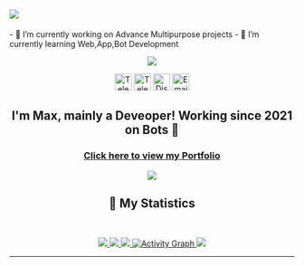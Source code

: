 
<h1 aline="center">
 <a href="https://git.io/typing-svg">
  <img src="https://readme-typing-svg.herokuapp.com?color=00ff99&lines=%22Hello+there!+%F0%9F%91%8B%F0%9F%8F%BB%22;%22I'm+MaxDev!%22;%22Welcome+to+my+profile!%22"/>
 </a>
</h1>
- 🔭 I’m currently working on Advance Multipurpose projects
- 🌱 I’m currently learning Web,App,Bot Development
<div align = "center">
<p align="center">
    <a href="https://sylanio.tk/">
        <img src="./Banner.png" />
    </a>
<p align="centre"> 
<a href="[https://twitter.com/GamerMa73178197](https://twitter.com/GamerMa73178197)"> <img width="30px" src="https://raw.githubusercontent.com/brblacky/BrBlacky/main/icons8-twitter-100.png" title="Telegram"/></a>
<a href="https://youtube.com/@MaxDev6966"> <img width="30px" src="https://raw.githubusercontent.com/brblacky/BrBlacky/main/icons8-youtube-music-500.png" title="Telegram"/></a>
<a href="https://sylanio.tk/"> <img width="30px" src="https://github.com/brblacky/BrBlacky/blob/main/icons8-website-100.png" title="Discord"/></a>
<a href="mailto: sylaniodevelopment@gmail.com"> <img width="30px" src="https://github.com/brblacky/BrBlacky/blob/main/icons8-email-100.png" title="Email"/> </a><br>
</p>

 ## <div align="center">I'm Max, mainly a Deveoper! Working since 2021 on Bots 🚀</div>  

### <div align="center">[Click here to view my Portfolio](https://sylanio.tk)</div>  

![](https://discord.c99.nl/widget/theme-3/806810037459746846.png) 
 
## 🔖 My Statistics
&nbsp;
<p align="center">
    <a href="https://github.com/MaxGamingOfficalYT/">
        <img src="https://github-readme-stats.vercel.app/api?username=MaxGamingOfficalYT&hide=issues,prs&count_private=true&show_owner=true&show_icons=true&bg_color=0d1117&title_color=ffffff&text_color=ffffff&icon_color=00ff99&hide_border=true/" />
    </a>
    <a href="https://github.com/MaxGamingOfficalYT/">
        <img src="https://github-readme-stats.vercel.app/api/top-langs/?username=MaxGamingOfficalYT&layout=compact&count_private=true&langs_count=8&card_width=445&bg_color=0d1117&title_color=ffffff&text_color=ffffff&icon_color=00ff99&hide_border=true/" />
    </a>
    <a href="https://github.com/MaxGamingOfficalYT/">
        <img src="https://github-readme-streak-stats.herokuapp.com?user=MaxGamingOfficalYT&hide_border=true&background=0D1117&currStreakLabel=FFFFFF&sideLabels=FFFFFF&currStreakNum=FFFFFF&dates=FFFFFF&sideNums=FFFFFF&fire=00ff99&ring=00ff99&stroke=FFFFFFFF)](https://git.io/streak-stats" />
    </a>
   <a href="https://github.com/MaxGamingOfficalYT"><img alt="Activity Graph" src="https://activity-graph.herokuapp.com/graph?username=MaxGamingOfficalYT&bg_color=0D1117&color=ffffff&line=00ff99&point=ffffff&area=true&hide_border=true" />
    </a>
    <a href="https://open.spotify.com/user/T?si=zYtFByGETPCb5TkEPY9emQ">
        <img src="https://spotify-github-profile.vercel.app/api/view?uid=31hyy6vwyhhsuqfylmt6p5ef6sfu&cover_image=true&theme=novatorem&bar_color=00FF99&bar_color_cover=false"/>
    </a>
</p>

------------------------------------------  
